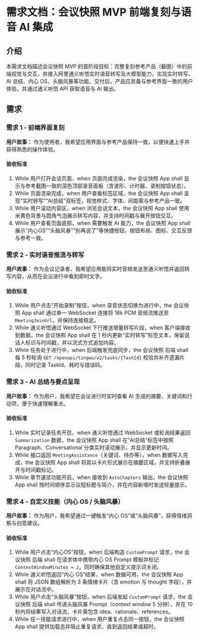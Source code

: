 # 需求文档：会议快照 MVP 前端复刻与语音 AI 集成

## 介绍
本需求文档描述会议快照 MVP 的首阶段目标：完整复刻参考产品（截图）中的前端视觉与交互，并接入阿里通义听悟实时语音转写及大模型能力，实现实时转写、AI 总结、内心 OS、头脑风暴等功能。交付后，产品应具备与参考界面一致的用户体验，并通过通义听悟 API 获取语音与 AI 输出。

## 需求

### 需求 1 - 前端界面复刻

**用户故事：** 作为使用者，我希望应用界面与参考产品保持一致，以便快速上手并获得熟悉的操作体验。

#### 验收标准
1. While 用户打开会话页面，when 页面完成渲染，the 会议快照 App shall 显示与参考截图一致的深色顶部录音面板（含波形、计时器、录制按钮状态）。
2. While 页面渲染完成，when 用户查看标签区域，the 会议快照 App shall 呈现“实时转写”“AI总结”双标签，视觉样式、字体、间距需与参考产品一致。
3. While 用户滚动内容区，when 浏览会话文本，the 会议快照 App shall 使用米黄色背景与圆角气泡展示转写内容，并支持时间戳与展开按钮交互。
4. While 用户查看页面底部，when 需要触发 AI 能力，the 会议快照 App shall 展示“内心OS”“头脑风暴”“别再说了”等快捷按钮，按钮布局、图标、交互反馈与参考一致。

### 需求 2 - 实时语音推流与转写

**用户故事：** 作为会议记录者，我希望应用能将实时音频发送至通义听悟并返回转写内容，从而在会议进行中看到即时文字。

#### 验收标准
1. While 用户点击“开始录制”按钮，when 录音状态切换为进行中，the 会议快照 App shall 通过单一 WebSocket 连接将 16k PCM 音频流推送至 `MeetingJoinUrl`，并保持连接稳定。
2. While 通义听悟通过 WebSocket 下行推送增量转写片段，when 客户端接收到数据，the 会议快照 App shall 在 1 秒内更新“实时转写”标签文本，保留说话人标识与时间戳，并以流式方式追加内容。
3. While 任务处于进行中，when 后端触发兜底同步，the 会议快照 后端 shall 每 5 秒轮询 `GET /openapi/tingwu/v2/tasks/{TaskId}` 校验并补齐遗漏片段，同时记录 TaskId、耗时与错误码。

### 需求 3 - AI 总结与要点呈现

**用户故事：** 作为用户，我希望在会议进行时实时查看 AI 生成的摘要、关键词和行动项，便于快速理解重点。

#### 验收标准
1. While 实时记录任务开启，when 通义听悟通过 WebSocket 或轮询结果返回 `Summarization` 数据，the 会议快照 App shall 在“AI总结”标签中按照 Paragraph、Conversational 分类实时滚动展示，并显示更新时间。
2. While 接口返回 `MeetingAssistance`（关键词、待办等），when 数据写入完成，the 会议快照 App shall 将其以卡片形式展示在摘要区域，并支持折叠展开与时间戳标记。
3. While 章节速览功能开启，when 接收到 `AutoChapters` 输出，the 会议快照 App shall 按时间顺序显示议程标题与简介，并在内容新增时发送轻量提示。

### 需求 4 - 自定义技能（内心 OS / 头脑风暴）

**用户故事：** 作为用户，我希望通过一键触发“内心 OS”或“头脑风暴”，获得情绪洞察与创意建议。

#### 验收标准
1. While 用户点击“内心OS”按钮，when 后端构造 `CustomPrompt` 请求，the 会议快照 后端 shall 在请求体中携带内心 OS Prompt 模板并标记 `ContextWindowMinutes = 2`，同时确保其他自定义提示词关闭。
2. While 通义听悟返回“内心 OS”结果，when 数据可用，the 会议快照 App shall 将 JSON 数组解析为 3 条情绪卡片（含 emotion 与 thought 字段），并展示在对话流中。
3. While 用户点击“头脑风暴”按钮，when 后端发起 `CustomPrompt` 请求，the 会议快照 后端 shall 传递头脑风暴 Prompt（context window 5 分钟），并在 10 秒内将结果写入对话流，卡片需包含 idea、rationale、references。
4. While 任一技能请求进行中，when 用户重复点击同一按钮，the 会议快照 App shall 提供加载态并阻止重复请求，直到返回结果或超时。

